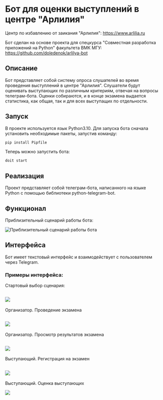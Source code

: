 # Бот для оценки выступлений в центре "Арлилия"

Центр по избавлению от заикания "Арлилия":
https://www.arlilia.ru

Бот сделан на основе проекта для спецкурса "Совместная разработка приложений на Python" факультета ВМК МГУ:
https://github.com/doledenok/arlilya-bot

## Описание

Бот представляет собой систему опроса слушателей во время проведения выступлений в центре "Арлилия". Слушатели будут оценивать выступающих по различным критериям, отвечая на вопросы телеграм-бота.
Оценки собираются, и в конце экзамена выдается статистика, как общая, так и для всех выступащих по отдельности.

## Запуск

В проекте используется язык Python3.10.
Для запуска бота сначала установить необходимые пакеты, запустив команду:

``` bash
pip install Pipfile
```

Теперь можно запустить бота:

``` bash
doit start
```

## Реализация

Проект представляет собой телеграм-бота, написанного на языке Python с помощью библиотеки python-telegram-bot.

## Функционал

Приблизительный сценарий работы бота:

![Приблизительный сценарий работы бота](https://raw.githubusercontent.com/doledenok/arlilya-bot/main/docs/source/_static/scenario.jpg)

## Интерфейса

Бот имеет текстовый интерфейс и взаимодействует с пользователем через Telegram.

### Примеры интерфейса:

Стартовый выбор сценария:

![](https://raw.githubusercontent.com/doledenok/arlilya-bot/main/docs/source/_static/start.jpg)
-----

Организатор. Проведение экзамена

![](https://raw.githubusercontent.com/doledenok/arlilya-bot/main/docs/source/_static/exam_managing.jpg)
----

Организатор. Просмотр результатов экзамена

![](https://raw.githubusercontent.com/doledenok/arlilya-bot/main/docs/source/_static/review_exam_results.jpg)
----

Выступающий. Регистрация на экзамен

![](https://raw.githubusercontent.com/doledenok/arlilya-bot/main/docs/source/_static/user_exam_joining.jpg)
----

Выступающий. Оценка выступающих

![](https://raw.githubusercontent.com/doledenok/arlilya-bot/main/docs/source/_static/user_rating.jpg)
